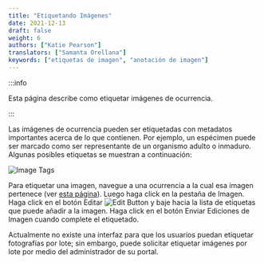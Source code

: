 ```yaml
---
title: "Etiquetando Imágenes"
date: 2021-12-13
draft: false
weight: 6
authors: ["Katie Pearson"]
translators: ["Samanta Orellana"]
keywords: ["etiquetas de imagen", "anotación de imagen"]
---
```


:::info

Esta página describe como etiquetar imágenes de ocurrencia.

:::

Las imágenes de ocurrencia pueden ser etiquetadas con metadatos importantes acerca de lo que contienen. Por ejemplo, un espécimen puede ser marcado como ser representante de un organismo adulto o inmaduro. Algunas posibles etiquetas se muestran a continuación:

![Image Tags](/img/imagetags.PNG)

Para etiquetar una imagen, navegue a una ocurrencia a la cual esa imagen pertenece (ver [esta página](/docs/Editor_Guide/Editing_Searching_Records)). Luego haga click en la pestaña de Imagen. Haga click en el botón Editar ![Edit Button](/img/edit.PNG) y baje hacia la lista de etiquetas que puede añadir a la imagen. Haga click en el botón Enviar Ediciones de Imagen cuando complete el etiquetado.

Actualmente no existe una interfaz para que los usuarios puedan etiquetar fotografías por lote; sin embargo, puede solicitar etiquetar imágenes por lote por medio del administrador de su portal.
